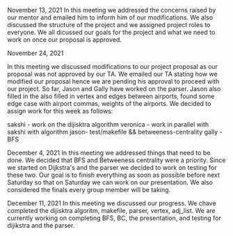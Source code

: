 November 13, 2021
In this meeting we addressed the concerns raised by our mentor and emailed him to inform him of our modifications. We also discussed the structure of the project and we assigned project roles to everyone. We all dicussed our goals for the project and what we need to work on once our proposal is approved.

November 24, 2021

In this meeting we discussed modifications to our project proposal as our proposal was not approved by our TA. We emailed our TA stating how we modified our proposal hence we are pending his approval to proceed with our project. So far, Jason and Gally have worked on the parser. Jason also filled in the  also filled in vertex and edges between airports, found some edge case with airport commas, weights of the airports. We decided to assign work for this week as follows: 

sakshi - work on the dijisktra algorithm 
veronica - work in parallel with sakshi with algorithm 
jason- test/makefile && betweeness-centrality 
gally - BFS

December 4, 2021
In this meeting we addressed things that need to be done. We decided that BFS and Betweeness centrality were a priority. Since we started on Dijkstra's and the parser we decided to work on testing for these two. Our goal is to finish everything as soon as possible before next Saturday so that on Saturday we can work on our presentation. We also considered the finals every group member will be taking.

December 11, 2021
In this meeting we discussed our progress. We chave completed the dijisktra  algoritm, makefile, parser, vertex, adj_list. We are currently working on completing BFS, BC, the presentation, and testing for dijikstra and the parser.


